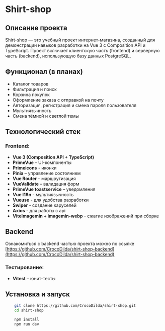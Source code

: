 # Shirt-shop

## Описание проекта

Shirt-shop — это учебный проект интернет-магазина, созданный для демонстрации навыков разработки на Vue 3 с Composition API и TypeScript. Проект включает клиентскую часть (frontend) и серверную часть (backend), использующую базу данных PostgreSQL.

## Функционал (в планах)

- Каталог товаров
- Фильтрация и поиск
- Корзина покупок
- Оформление заказа с отправкой на почту
- Авторизация, регистрация и смена пароля пользователя
- Мультиязычность
- Смена тёмной и светлой темы

## Технологический стек

### Frontend:

- **Vue 3 (Composition API + TypeScript)**
- **PrimeVue** – UI-компоненты
- **Primeicons** - иконки
- **Pinia** – управление состоянием
- **Vue Router** – маршрутизация
- **VueValidate** – валидация форм
- **PrimeVue toastservice** – уведомления
- **Vue I18n** - мультиязычность
- **Vueuse** - для удобства разработки
- **Swiper** - создание каруселей
- **Axios** - для работы с api
- **ViteImagemin + imagemin-webp** - сжатие изображений при сборке

## Backend

Ознакомиться с backend частью проекта можно по ссылке [https://github.com/CrocoDilda/shirt-shop-backend](https://github.com/CrocoDilda/shirt-shop-backend)

### Тестирование:

- **Vitest** – юнит-тесты

## Установка и запуск

```bash
	git clone https://github.com/CrocoDilda/shirt-shop.git
	cd shirt-shop

	npm install
	npm run dev
```
